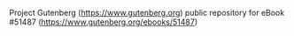 Project Gutenberg (https://www.gutenberg.org) public repository for
eBook #51487 (https://www.gutenberg.org/ebooks/51487)

